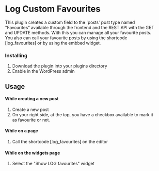 # Log Custom Favourites
This plugin creates a custom field to the 'posts' post type named "Favourites" available through the frontend and the REST API with the GET and UPDATE methods. 
With this you can manage all your favourite posts. You also can call your favourite posts by using the shortcode [log_favourites] or by using the embbed widget.

### Installing
1. Download the plugin into your plugins directory
2. Enable in the WordPress admin

## Usage

#### While creating a new post
1. Create a new post
2. On your right side, at the top, you have a checkbox available to mark it as favourite or not.
		
#### While on a page 
1. Call the shortcode [log_favourites] on the editor
		
#### While on the widgets page 
1. Select the "Show LOG favourites" widget


